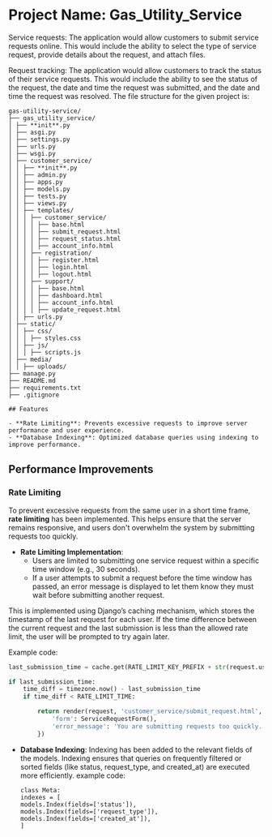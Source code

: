 # Project Name: Gas_Utility_Service

Service requests: The application would allow customers to submit service requests online.
This would include the ability to select the type of service request, provide details about the
request, and attach files.

Request tracking: The application would allow customers to track the status of their service
requests. This would include the ability to see the status of the request, the date and time
the request was submitted, and the date and time the request was resolved.
The file structure for the given project is:
```
gas-utility-service/
├── gas_utility_service/
│ ├── **init**.py
│ ├── asgi.py
│ ├── settings.py
│ ├── urls.py
│ ├── wsgi.py
│ ├── customer_service/
│ │ ├── **init**.py
│ │ ├── admin.py
│ │ ├── apps.py
│ │ ├── models.py
│ │ ├── tests.py
│ │ ├── views.py
│ │ ├── templates/
│ │ │ ├── customer_service/
│ │ │ │ ├── base.html
│ │ │ │ ├── submit_request.html
│ │ │ │ ├── request_status.html
│ │ │ │ ├── account_info.html
│ │ │ ├── registration/
│ │ │ │ ├── register.html
│ │ │ │ ├── login.html
│ │ │ │ ├── logout.html
│ │ │ ├── support/
│ │ │ │ ├── base.html
│ │ │ │ ├── dashboard.html
│ │ │ │ ├── account_info.html
│ │ │ │ ├── update_request.html
│ │ ├── urls.py
│ ├── static/
│ │ ├── css/
│ │ │ ├── styles.css
│ │ ├── js/
│ │ │ ├── scripts.js
│ ├── media/
│ │ ├── uploads/
├── manage.py
├── README.md
├── requirements.txt
├── .gitignore

## Features

- **Rate Limiting**: Prevents excessive requests to improve server performance and user experience.
- **Database Indexing**: Optimized database queries using indexing to improve performance.
```
## Performance Improvements

### Rate Limiting

To prevent excessive requests from the same user in a short time frame, **rate limiting** has been implemented. This helps ensure that the server remains responsive, and users don't overwhelm the system by submitting requests too quickly.

- **Rate Limiting Implementation**:
  - Users are limited to submitting one service request within a specific time window (e.g., 30 seconds).
  - If a user attempts to submit a request before the time window has passed, an error message is displayed to let them know they must wait before submitting another request.

This is implemented using Django’s caching mechanism, which stores the timestamp of the last request for each user. If the time difference between the current request and the last submission is less than the allowed rate limit, the user will be prompted to try again later.

Example code:

```python
last_submission_time = cache.get(RATE_LIMIT_KEY_PREFIX + str(request.user.id))

if last_submission_time:
    time_diff = timezone.now() - last_submission_time
    if time_diff < RATE_LIMIT_TIME:

        return render(request, 'customer_service/submit_request.html', {
            'form': ServiceRequestForm(),
            'error_message': 'You are submitting requests too quickly. Please wait a moment and try again.'
        })
```

- **Database Indexing**:
  Indexing has been added to the relevant fields of the models. Indexing ensures that queries on frequently filtered or sorted fields (like status, request_type, and created_at) are executed more efficiently.
  example code:
  ```
  class Meta:
  indexes = [
  models.Index(fields=['status']),
  models.Index(fields=['request_type']),
  models.Index(fields=['created_at']),
  ]
  ```
